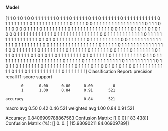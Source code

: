 #### Model
[1 1 0 1 0 1 0 0 1 1 1 1 1 1 1 0 1 1 1 0 1 1 1 1 1 0 1 1 0 1 1 1 1 1 1 0 1
 1 1 1 1 1 1 1 1 1 1 0 1 1 1 1 1 1 1 1 0 1 1 1 1 1 1 1 1 1 1 1 1 0 1 1 1 1
 0 0 1 1 1 1 1 1 1 1 1 1 1 1 1 1 1 1 1 0 1 1 1 0 1 1 0 0 0 0 1 1 1 1 0 1 1
 1 1 1 1 1 1 0 1 1 1 1 1 1 1 1 1 1 1 1 1 0 0 1 1 1 1 0 1 0 1 1 0 1 0 1 0 0
 0 1 1 1 1 1 1 1 1 1 1 1 1 0 1 1 1 1 1 1 1 1 1 1 1 1 1 1 0 0 1 1 1 1 1 1 1
 1 1 1 1 1 0 1 1 1 1 1 1 1 1 1 1 1 1 1 1 1 1 0 1 0 1 0 1 1 1 1 1 1 1 1 1 1
 0 1 1 1 1 1 1 1 1 1 1 0 0 1 1 1 1 1 1 1 1 1 1 1 1 1 1 0 1 1 1 1 1 1 1 1 0
 0 1 1 1 1 1 1 1 1 1 1 1 1 1 1 1 1 0 1 1 1 1 1 0 1 1 1 1 1 1 1 1 1 1 1 1 1
 1 1 0 0 1 1 1 1 1 1 1 0 1 1 1 1 1 1 1 1 0 1 1 1 1 1 1 0 1 1 1 1 1 1 0 0 1
 1 1 1 0 1 1 1 1 1 1 1 0 1 1 1 0 1 1 1 1 1 0 1 0 1 0 1 1 0 1 1 1 1 1 1 1 1
 0 1 0 1 1 1 1 1 0 1 1 1 1 1 1 1 1 1 1 0 1 1 0 1 1 1 1 1 1 1 1 1 1 1 1 1 1
 1 1 1 1 1 1 1 0 1 1 1 1 1 0 1 1 1 1 1 1 1 1 1 1 1 1 0 1 1 1 1 1 1 1 1 1 1
 0 1 0 1 1 0 1 1 1 1 1 1 1 0 1 1 1 1 1 1 1 1 1 1 0 1 1 1 1 0 1 1 0 0 1 0 1
 0 1 1 0 0 1 1 1 1 1 1 1 1 1 1 1 0 1 1 1 0 1 1 1 1 1 1 1 1 1 1 1 0 1 1 1 1
 1 1 1]
Classification Report:
              precision    recall  f1-score   support

           0       0.00      0.00      0.00         0
           1       1.00      0.84      0.91       521

    accuracy                           0.84       521
   macro avg       0.50      0.42      0.46       521
weighted avg       1.00      0.84      0.91       521

Accuracy: 0.8406909788867563
Confusion Matrix:
[[  0   0]
 [ 83 438]]
Confusion Matrix (%):
[[ 0.          0.        ]
 [15.93090211 84.06909789]]
